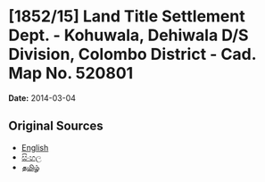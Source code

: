 # [1852/15] Land Title Settlement Dept. - Kohuwala, Dehiwala D/S Division, Colombo District - Cad. Map No. 520801

**Date:** 2014-03-04

## Original Sources

- [English](https://documents.gov.lk/view/extra-gazettes/2014/3/1852-15_E.pdf)
- [සිංහල](https://documents.gov.lk/view/extra-gazettes/2014/3/1852-15_S.pdf)
- [தமிழ்](https://documents.gov.lk/view/extra-gazettes/2014/3/1852-15_T.pdf)
